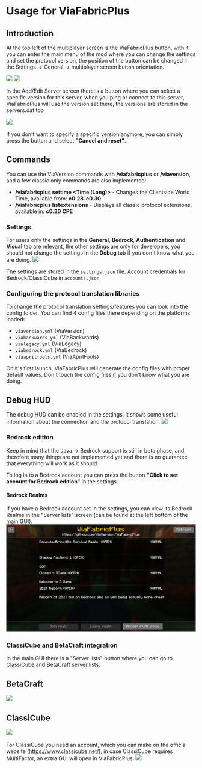 # Usage for ViaFabricPlus

## Introduction
At the top left of the multiplayer screen is the ViaFabricPlus button, with it you can enter the main menu of the mod 
where you can change the settings and set the protocol version, the position of the button can be changed in the
Settings -> General -> multiplayer screen button orientation.

![](preview/multiplayer.png)
![](preview/protocol_selection.png)

In the Add/Edit Server screen there is a button where you can select a specific version for this server, when you ping or connect to this server, 
ViaFabricPlus will use the version set there, the versions are stored in the servers.dat too

![](preview/set_version_for_server.png)

If you don't want to specify a specific version anymore, you can simply press the button and select **"Cancel and reset"**.

## Commands
You can use the ViaVersion commands with **/viafabricplus** or **/viaversion**, and a few classic only commands are also implemented:
- **/viafabricplus settime <Time (Long)>** - Changes the Clientside World Time, available from: **c0.28-c0.30**
- **/viafabricplus listextensions** - Displays all classic protocol extensions, available in: **c0.30 CPE**

### Settings<br>
For users only the settings in the **General**, **Bedrock**, **Authentication** and **Visual** tab are relevant, the other settings are only for developers, you should not change the settings in the **Debug** tab if you don't know what you are doing.
![](preview/settings-selection.png)

The settings are stored in the `settings.json` file. Account credentials for Bedrock/ClassiCube in `accounts.json`.

### Configuring the protocol translation libraries
To change the protocol translation settings/features you can look into the config folder. You can find 4 config files there depending on the platforms loaded:

- `viaversion.yml` (ViaVersion)
- `viabackwards.yml` (ViaBackwards)
- `vialegacy.yml` (ViaLegacy)
- `viabedrock.yml` (ViaBedrock)
- `viaaprilfools.yml` (ViaAprilFools)

On it's first launch, ViaFabricPlus will generate the config files with proper default values. Don't touch the config files if you don't know what you are doing.

## Debug HUD
The debug HUD can be enabled in the settings, it shows some useful information about the connection and the protocol translation.
![](preview/debug_hud.png)

### Bedrock edition
Keep in mind that the Java -> Bedrock support is still in beta phase, and therefore many things are not implemented
yet and there is no guarantee that everything will work as it should.

To log in to a Bedrock account you can press the button **"Click to set account for Bedrock edition"** in the settings.

#### Bedrock Realms
If you have a Bedrock account set in the settings, you can view its Bedrock Realms in the "Server lists" screen (can be found at the left bottom of the main GUI).
![](preview/bedrock_realms.png)


### ClassiCube and BetaCraft integration
In the main GUI there is a "Server lists" button where you can go to ClassiCube and BetaCraft server lists.

## BetaCraft
![](preview/betacraft_servers.png)

## ClassiCube
![](preview/classicube_servers.png)

For ClassiCube you need an account, which you can make on the official website (https://www.classicube.net/), in case ClassiCube requires MultiFactor, an extra GUI will open in ViaFabricPlus.
![](preview/classicube_login.png)
